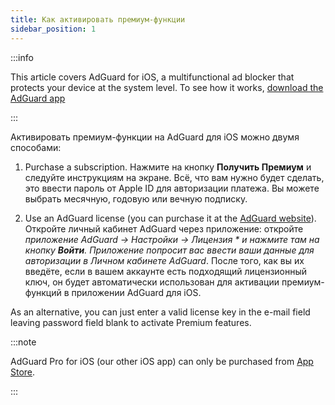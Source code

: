 ```yaml
---
title: Как активировать премиум-функции
sidebar_position: 1
---
```


:::info

This article covers AdGuard for iOS, a multifunctional ad blocker that protects your device at the system level. To see how it works, [download the AdGuard app](https://adguard.com/download.html?auto=true)

:::

Активировать премиум-функции на AdGuard для iOS можно двумя способами:

1. Purchase a subscription. Нажмите на кнопку **Получить Премиум** и следуйте инструкциям на экране. Всё, что вам нужно будет сделать, это ввести пароль от Apple ID для авторизации платежа. Вы можете выбрать месячную, годовую или вечную подписку.

2. Use an AdGuard license (you can purchase it at the [AdGuard website](https://adguard.com/license.html)). Откройте личный кабинет AdGuard через приложение: откройте *приложение AdGuard → Настройки → Лицензия * и нажмите там на кнопку **Войти**. Приложение попросит вас ввести ваши данные для авторизации в Личном кабинете AdGuard*. После того, как вы их введёте, если в вашем аккаунте есть подходящий лицензионный ключ, он будет автоматически использован для активации премиум-функций в приложении AdGuard для iOS.

As an alternative, you can just enter a valid license key in the e-mail field leaving password field blank to activate Premium features.

:::note

AdGuard Pro for iOS (our other iOS app) can only be purchased from [App Store](https://apps.apple.com/app/adguard-pro-adblock-privacy/id1126386264).

:::
